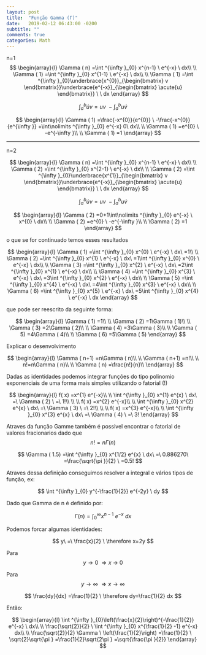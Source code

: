 ```yaml
---
layout: post
title:  "Função Gamma (Γ)"
date:	2019-02-12 06:43:00 -0200
subtitle: ""
comments: true
categories: Math
---
```



<script src="https://tikzwolke.com/v1/tikzwolke.js"></script>

n=1
$$
 \begin{array}{l}
\Gamma ( n) =\int ^{\infty }_{0} x^{n-1} \ e^{-x} \ dx\\
\\
\Gamma ( 1) =\int ^{\infty }_{0} x^{1-1} \ e^{-x} \ dx\\
\\
\Gamma ( 1) =\int ^{\infty }_{0}\underbrace{x^{0}}_{\begin{bmatrix}
v
\end{bmatrix}}\underbrace{e^{-x}}_{\begin{bmatrix}
\acute{u}
\end{bmatrix}} \ \ dx
\end{array}
$$

$$
\int\nolimits ^{b}_{a}\acute{u} v=uv\ -\int\nolimits ^{b}_{a} u\acute{v}
$$

$$
 \begin{array}{l}
\Gamma ( 1) =\frac{-x^{0}}{e^{0}} \ -\frac{-x^{0}}{e^{\infty }} +\int\nolimits ^{\infty }_{0} e^{-x} 0\ dx\\
\\
\Gamma ( 1) =e^{0} \ -e^{-\infty }\\
\\
\Gamma ( 1) =1
\end{array}
$$

----

n=2

$$
 \begin{array}{l}
\Gamma ( n) =\int ^{\infty }_{0} x^{n-1} \ e^{-x} \ dx\\
\\
\Gamma ( 2) =\int ^{\infty }_{0} x^{2-1} \ e^{-x} \ dx\\
\\
\Gamma ( 2) =\int ^{\infty }_{0}\underbrace{x^{1}}_{\begin{bmatrix}
v
\end{bmatrix}}\underbrace{e^{-x}}_{\begin{bmatrix}
\acute{u}
\end{bmatrix}} \ \ dx
\end{array}
$$

$$
\int\nolimits ^{b}_{a}\acute{u} v=uv\ -\int\nolimits ^{b}_{a} u\acute{v}
$$

$$
 \begin{array}{l}
\Gamma ( 2) =0+1\int\nolimits ^{\infty }_{0} e^{-x} \ x^{0} \ dx\\
\\
\Gamma ( 2) =e^{0} \ -e^{-\infty }\\
\\
\Gamma ( 2) =1
\end{array}
$$

o que se for continuado temos esses resultados

$$
 \begin{array}{l}
\Gamma ( 1) =\int ^{\infty }_{0} x^{0} \ e^{-x} \ dx\ =1\\
\\
\Gamma ( 2) =\int ^{\infty }_{0} x^{1} \ e^{-x} \ dx\ =1\int ^{\infty }_{0} x^{0} \ e^{-x} \ dx\\
\\
\Gamma ( 3) =\int ^{\infty }_{0} x^{2} \ e^{-x} \ dx\ =2\int ^{\infty }_{0} x^{1} \ e^{-x} \ dx\\
\\
\Gamma ( 4) =\int ^{\infty }_{0} x^{3} \ e^{-x} \ dx\ =3\int ^{\infty }_{0} x^{2} \ e^{-x} \ dx\\
\\
\Gamma ( 5) =\int ^{\infty }_{0} x^{4} \ e^{-x} \ dx\ =4\int ^{\infty }_{0} x^{3} \ e^{-x} \ dx\\
\\
\Gamma ( 6) =\int ^{\infty }_{0} x^{5} \ e^{-x} \ dx\ =5\int ^{\infty }_{0} x^{4} \ e^{-x} \ dx
\end{array}
$$

que pode ser reescrito da seguinte forma:

$$
 \begin{array}{l}
\Gamma ( 1) =1\\
\\
\Gamma ( 2) =1\Gamma ( 1)\\
\\
\Gamma ( 3) =2\Gamma ( 2)\\
\\
\Gamma ( 4) =3\Gamma ( 3)\\
\\
\Gamma ( 5) =4\Gamma ( 4)\\
\\
\Gamma ( 6) =5\Gamma ( 5)
\end{array}
$$

Explicar o desenvolvimento

$$
 \begin{array}{l}
\Gamma ( n+1) =n\Gamma ( n)\\
\\
\Gamma ( n+1) =n!\\
\\
n!=n\Gamma ( n)\\
\\
\Gamma ( n) =\frac{n!}{n}\\
\end{array}
$$

Dadas as identidades podemos integrar funções do tipo polinomio exponenciais de uma forma mais simples utilizando o fatorial (!)

$$
 \begin{array}{l}
f( x) =x^{1} e^{-x}\\
\\
\int ^{\infty }_{0} x^{1} e^{x} \ dx\ =\ \Gamma ( 2) \ =\ 1!\\
\\
\\
f( x) =x^{2} e^{-x}\\
\\
\int ^{\infty }_{0} x^{2} e^{x} \ dx\ =\ \Gamma ( 3) \ =\ 2!\\
\\
\\
f( x) =x^{3} e^{-x}\\
\\
\int ^{\infty }_{0} x^{3} e^{x} \ dx\ =\ \Gamma ( 4) \ =\ 3!
\end{array}
$$

Atraves da função Gamme também é possivel encontrar o fatorial de valores fracionarios dado que $$n! = n\Gamma (n)$$

$$
\Gamma ( 1.5) =\int ^{\infty }_{0} x^{1/2} e^{x} \ dx\ =\ 0.886270\ =\frac{\sqrt{\pi }}{2} \ =0.5!
$$

Atraves dessa definição conseguimos resolver a integral e vários tipos de função, ex:

$$
\int ^{\infty }_{0} y^{-\frac{1}{2}} e^{-2y} \ dy
$$

Dado que Gamma de n é definido por:

$$
\Gamma ( n) =\int ^{\infty }_{0} x^{n-1} \ e^{-x} \ dx
$$

Podemos forcar algumas identidades:

$$
y\ =\ \frac{x}{2} \ \therefore x=2y
$$


Para
$$
y \longrightarrow  0\ \Rightarrow x\ \longrightarrow  \ 0
$$

Para
$$
y \longrightarrow  \infty \ \Rightarrow x \longrightarrow  \infty
$$

$$
\frac{dy}{dx} =\frac{1}{2} \ \therefore dy=\frac{1}{2} dx
$$

Então:

$$
 \begin{array}{l}
\int ^{\infty }_{0}\left(\frac{x}{2}\right)^{-\frac{1}{2}} e^{-x} \ dx\\
\\
\frac{\sqrt{2}}{2} \ \int ^{\infty }_{0} x^{\frac{1}{2} -1} e^{-x} dx\\
\\
\frac{\sqrt{2}}{2} \Gamma \ \left(\frac{1}{2}\right) =\frac{1}{2} \ \sqrt{2}\sqrt{\pi } =\frac{1}{2}\sqrt{2\pi } =\sqrt{\frac{\pi }{2}}
\end{array}
$$